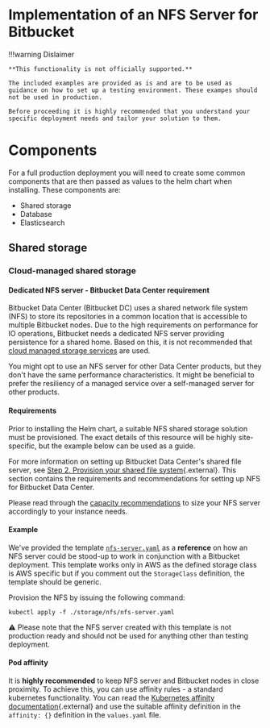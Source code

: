 # Implementation of an NFS Server for Bitbucket

!!!warning Dislaimer

    **This functionality is not officially supported.**
    
    The included examples are provided as is and are to be used as guidance on how to set up a testing environment. These exampes should not be used in production. 
    
    Before proceeding it is highly recommended that you understand your specific deployment needs and tailor your solution to them.

# Components

For a full production deployment you will need to create some common components that are then passed as values 
to the helm chart when installing. These components are:

* Shared storage
* Database
* Elasticsearch

## Shared storage

### Cloud-managed shared storage 

#### Dedicated NFS server - Bitbucket Data Center requirement

Bitbucket Data Center (Bitbucket DC) uses a shared network file system (NFS) to store its repositories in a common 
location that is accessible to multiple Bitbucket nodes. Due to the high requirements on performance for IO 
operations, Bitbucket needs a dedicated NFS server providing persistence for a shared home. Based on this, 
it is not recommended that 
[cloud managed storage services](https://confluence.atlassian.com/bitbucketserver/supported-platforms-776640981.html#Supportedplatforms-cloudplatformsCloudPlatforms) 
are used.

You might opt to use an NFS server for other Data Center products, but they don't have the same performance 
characteristics. It might be beneficial to prefer the resiliency of a managed service over a self-managed 
server for other products.
 
#### Requirements

Prior to installing the Helm chart, a suitable NFS shared storage solution must be provisioned. The exact details 
of this resource will be highly site-specific, but the example below can be used as a guide.

For more information on setting up Bitbucket Data Center's shared file server, see 
[Step 2. Provision your shared file system](https://confluence.atlassian.com/bitbucketserver/install-bitbucket-data-center-872139817.html#InstallBitbucketDataCenter-nfs){.external}. 
This section contains the requirements and recommendations for setting up NFS for Bitbucket Data Center.

Please read through the 
[capacity recommendations](https://confluence.atlassian.com/bitbucketserver/recommendations-for-running-bitbucket-in-aws-776640282.html)
to size your NFS server accordingly to your instance needs.

#### Example

We've provided the template [`nfs-server.yaml`](nfs-server.yaml) as a **reference** on how an NFS server could
be stood-up to work in conjunction with a Bitbucket deployment. This template works only in AWS as the defined 
storage class is AWS specific but if you comment out the `StorageClass` definition, the template should be generic.

Provision the NFS by issuing the following command:
```shell
kubectl apply -f ./storage/nfs/nfs-server.yaml
```

:warning: Please note that the NFS server created with this template is not production ready and should not be 
used for anything other than testing deployment.


#### Pod affinity

It is **highly recommended** to keep NFS server and Bitbucket nodes in close proximity. To achieve this, you can use affinity rules -
a standard kubernetes functionality. You can read the [Kubernetes affinity documentation](https://kubernetes.io/docs/concepts/scheduling-eviction/assign-pod-node/#affinity-and-anti-affinity){.external} and use the suitable affinity definition in the `affinity: {}` definition in the `values.yaml` file.
